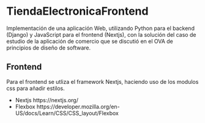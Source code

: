# TiendaElectronicaFrontend
Implementación de  una aplicación Web, utilizando Python para el backend (Django) y JavaScript para el frontend (Nextjs), con la solución del caso de estudio de la aplicación de comercio que se discutió en el OVA de principios de diseño de software.

## Frontend
Para el frontend se utliza el framework Nextjs, haciendo uso de los modulos css para añadir estilos.
<ul>
  <li><span>Nextjs</span> https://nextjs.org/</li>
  <li><span>Flexbox</span> https://developer.mozilla.org/en-US/docs/Learn/CSS/CSS_layout/Flexbox </li>
</ul>
